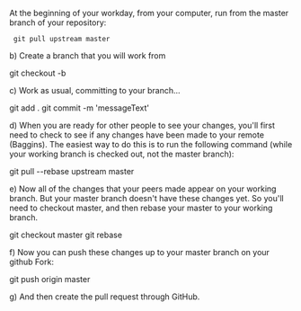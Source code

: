 At the beginning of your workday, from your computer, run from the master branch of your repository:
     
     git pull upstream master

b) Create a branch that you will work from

   git checkout -b <branchname>

c) Work as usual, committing to your branch...

   git add .
     git commit -m 'messageText'

d) When you are ready for other people to see your changes, you'll first need to check to see if any changes have been made to your remote (Baggins). The easiest way to do this is to run the following command (while your working branch is checked out, not the master branch):


   git pull --rebase upstream master

e) Now all of the changes that your peers made appear on your working branch. But your master branch doesn't have these changes yet. So you'll need to checkout master, and then rebase your master to your working branch.

 git checkout master
   git rebase <branchName>

f) Now you can push these changes up to your master branch on your github Fork:

 git push origin master

g) And then create the pull request through GitHub.
